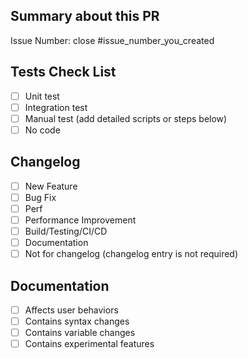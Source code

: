 <!--

Thank you for contributing to StoneDB!

PR Title Format: <type>(<scope>): description to this pr (#issue_id)
e.g.
fix(util): fix sth..... (#1)

-->

## Summary about this PR
<!--

There MUST be one line starting with "Issue Number:  " and 
linking the relevant issues via the "close" or "ref".
e.g.:
Issue: close #1

-->

Issue Number: close #issue_number_you_created


## Tests Check List
<!-- At least one of next options must be included. -->

- [ ] Unit test
- [ ] Integration test
- [ ] Manual test (add detailed scripts or steps below)
- [ ] No code

## Changelog
<!-- At least one of next options must be included. -->

- [ ] New Feature
- [ ] Bug Fix
- [ ] Perf
- [ ] Performance Improvement
- [ ] Build/Testing/CI/CD
- [ ] Documentation
- [ ] Not for changelog (changelog entry is not required)

## Documentation
<!-- At least one of next options must be included. -->

- [ ] Affects user behaviors
- [ ] Contains syntax changes
- [ ] Contains variable changes
- [ ] Contains experimental features
